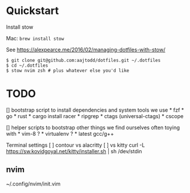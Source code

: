 # Quickstart

Install stow

Mac: `brew install stow`

See https://alexpearce.me/2016/02/managing-dotfiles-with-stow/

```
$ git clone git@github.com:aajtodd/dotfiles.git ~/.dotfiles
$ cd ~/.dotfiles
$ stow nvim zsh # plus whatever else you'd like
```


# TODO
[] bootstrap script to install dependencies and system tools we use
    * fzf
    * go
    * rust
        * cargo install racer
    * ripgrep
    * ctags (universal-ctags)
    * cscope

[] helper scripts to bootstrap other things we find ourselves often toying with
    * vim-8 ?
    * virtualenv ?
    * latest gcc/g++

Terminal settings
[ ] contour vs alacritty
[ ] vs kitty
    curl -L https://sw.kovidgoyal.net/kitty/installer.sh | sh /dev/stdin

nvim
-----
~/.config/nvim/init.vim
